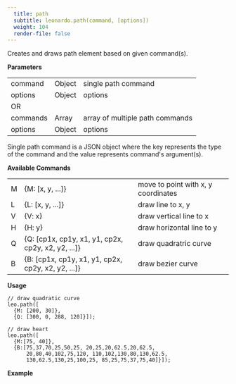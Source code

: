 ```yaml
---
  title: path
  subtitle: leonardo.path(command, [options])
  weight: 104
  render-file: false
---
```


Creates and draws path element based on given command(s).

**Parameters**

<table>
  <tr>
    <td>command</td>
    <td class="type object">Object</td>
    <td>single path command</td>
  </tr>
  <tr>
    <td>options</td>
    <td class="type object">Object</td>
    <td>options</td>
  </tr>
  <tr>
    <td colspan="3">OR</td>
  </tr>
  <tr>
    <td>commands</td>
    <td class="type array">Array</td>
    <td>array of multiple path commands</td>
  </tr>
  <tr>
    <td>options</td>
    <td class="type object">Object</td>
    <td>options</td>
  </tr>
</table>

Single path command is a JSON object where the key represents the type of the command 
and the value represents command's argument(s).

**Available Commands**

<table>
  <tr>
    <td>M</td>
    <td>{M: [x, y, ...]}</td>
    <td>move to point with x, y coordinates</td>
  </tr>
  <tr>
    <td>L</td>
    <td>{L: [x, y, ...]}</td>
    <td>draw line to x, y</td>
  </tr>
  <tr>
    <td>V</td>
    <td>{V: x}</td>
    <td>draw vertical line to x</td>
  </tr>
  <tr>
    <td>H</td>
    <td>{H: y}</td>
    <td>draw horizontal line to y</td>
  </tr>
  <tr>
    <td>Q</td>
    <td>{Q: [cp1x, cp1y, x1, y1, cp2x, cp2y, x2, y2, ...]}</td>
    <td>draw quadratric curve</td>
  </tr>
  <tr>
    <td>B</td>
    <td>{B: [cp1x, cp1y, x1, y1, cp2x, cp2y, x2, y2, ...]}</td>
    <td>draw bezier curve</td>
  </tr>
</table>

**Usage**
    
    // draw quadratic curve
    leo.path([
      {M: [200, 30]},
      {Q: [300, 0, 288, 120]}]);

    // draw heart
    leo.path([
      {M:[75, 40]},
      {B:[75,37,70,25,50,25, 20,25,20,62.5,20,62.5,
          20,80,40,102,75,120, 110,102,130,80,130,62.5,
          130,62.5,130,25,100,25, 85,25,75,37,75,40]}]);


**Example**

<canvas id="path" width="300" height="130"></canvas>
